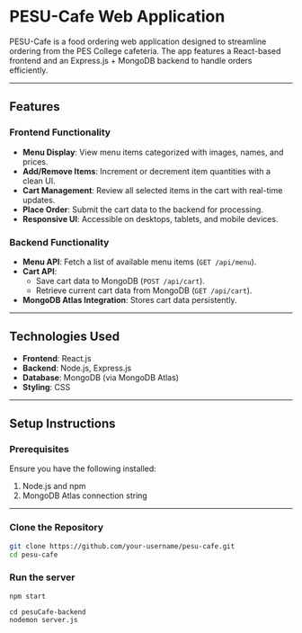 # PESU-Cafe Web Application  

PESU-Cafe is a food ordering web application designed to streamline ordering from the PES College cafeteria. The app features a React-based frontend and an Express.js + MongoDB backend to handle orders efficiently.  

---

## **Features**  

### **Frontend Functionality**
- **Menu Display**: View menu items categorized with images, names, and prices.  
- **Add/Remove Items**: Increment or decrement item quantities with a clean UI.  
- **Cart Management**: Review all selected items in the cart with real-time updates.  
- **Place Order**: Submit the cart data to the backend for processing.  
- **Responsive UI**: Accessible on desktops, tablets, and mobile devices.

### **Backend Functionality**
- **Menu API**: Fetch a list of available menu items (`GET /api/menu`).  
- **Cart API**: 
  - Save cart data to MongoDB (`POST /api/cart`).  
  - Retrieve current cart data from MongoDB (`GET /api/cart`).  
- **MongoDB Atlas Integration**: Stores cart data persistently.  

---

## **Technologies Used**  
- **Frontend**: React.js  
- **Backend**: Node.js, Express.js  
- **Database**: MongoDB (via MongoDB Atlas)  
- **Styling**: CSS  

---

## **Setup Instructions**  

### **Prerequisites**
Ensure you have the following installed:  
1. Node.js and npm  
2. MongoDB Atlas connection string  

---

### **Clone the Repository**
```bash
git clone https://github.com/your-username/pesu-cafe.git
cd pesu-cafe
```

### **Run the server**
```terminal
npm start
```
```new terminal
cd pesuCafe-backend
nodemon server.js
```
